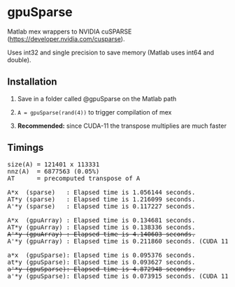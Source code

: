 # gpuSparse

Matlab mex wrappers to NVIDIA cuSPARSE (https://developer.nvidia.com/cusparse).


Uses int32 and single precision to save memory (Matlab uses int64 and double).


## Installation


1. Save in a folder called @gpuSparse on the Matlab path

2. ```A = gpuSparse(rand(4))``` to trigger compilation of mex

3. <b>Recommended:</b> since CUDA-11 the transpose multiplies are much faster


## Timings
<pre>
size(A) = 121401 x 113331
nnz(A)  = 6877563 (0.05%)
AT      = precomputed transpose of A

A*x  (sparse)   : Elapsed time is 1.056144 seconds.
AT*y (sparse)   : Elapsed time is 1.216099 seconds.
A'*y (sparse)   : Elapsed time is 0.117227 seconds.

A*x  (gpuArray) : Elapsed time is 0.134681 seconds.
AT*y (gpuArray) : Elapsed time is 0.138336 seconds.
<s>A'*y (gpuArray) : Elapsed time is 4.140603 seconds.</s>
A'*y (gpuArray) : Elapsed time is 0.211860 seconds. (CUDA 11)

a*x  (gpuSparse): Elapsed time is 0.095376 seconds.
at*y (gpuSparse): Elapsed time is 0.093627 seconds.
<s>a'*y (gpuSparse): Elapsed time is 4.872948 seconds.</s>
a'*y (gpuSparse): Elapsed time is 0.073915 seconds. (CUDA 11)
</pre>
